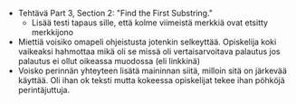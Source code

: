 - Tehtävä Part 3, Section 2: "Find the First Substring."
    - Lisää testi tapaus sille, että kolme viimeistä merkkiä ovat etsitty merkkijono
- Miettiä voisiko omapeli ohjeistusta jotenkin selkeyttää. Opiskelija koki vaikeaksi hahmottaa mikä oli se missä oli vertaisarvoitava palautus jos palautus ei ollut oikeassa muodossa (eli linkkinä)
- Voisko perinnän yhteyteen lisätä maininnan siitä, milloin sitä on järkevää käyttää. Oli ihan ok teksti mutta kokeessa opiskelijat tekee ihan pöhköjä perintäjuttuja.
